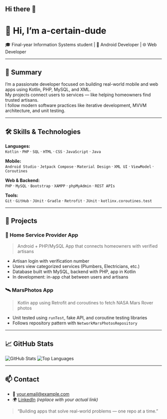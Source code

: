 ## Hi there 👋

# 👋 Hi, I’m a-certain-dude

🎓 Final-year Information Systems student | 📱 Android Developer | 🌐 Web Developer

---

## 🧠 Summary

I’m a passionate developer focused on building real-world mobile and web apps using Kotlin, PHP, MySQL, and XML.  
My projects connect users to services — like helping homeowners find trusted artisans.  
I follow modern software practices like iterative development, MVVM architecture, and unit testing.

---

## 🛠 Skills & Technologies

**Languages:**  
`Kotlin` · `PHP` · `SQL` · `HTML` · `CSS` · `JavaScript` · `Java`

**Mobile:**  
`Android Studio` · `Jetpack Compose` · `Material Design` · `XML UI` · `ViewModel` · `Coroutines`

**Web & Backend:**  
`PHP` · `MySQL` · `Bootstrap` · `XAMPP` · `phpMyAdmin` · `REST APIs`

**Tools:**  
`Git` · `GitHub` · `JUnit` · `Gradle` · `Retrofit` · `JUnit` · `kotlinx.coroutines.test`

---

## 🧩 Projects

### 📱 Home Service Provider App
> Android + PHP/MySQL App that connects homeowners with verified artisans

- Artisan login with verification number
- Users view categorized services (Plumbers, Electricians, etc.)
- Database built with MySQL, backend with PHP, app in Kotlin
- In development: in-app chat between users and artisans

### 🛰 MarsPhotos App
> Kotlin app using Retrofit and coroutines to fetch NASA Mars Rover photos

- Unit tested using `runTest`, fake API, and coroutine testing libraries
- Follows repository pattern with `NetworkMarsPhotosRepository`

---

## 📈 GitHub Stats

![GitHub Stats](https://github-readme-stats.vercel.app/api?username=a-certain-dude&show_icons=true&theme=radical)
![Top Languages](https://github-readme-stats.vercel.app/api/top-langs/?username=a-certain-dude&layout=compact&theme=radical)

---

## 📫 Contact

- 📧 your.email@example.com  
- 🌍 [LinkedIn](https://linkedin.com/in/your-link) *(replace with your actual link)*

> “Building apps that solve real-world problems — one repo at a time.”
